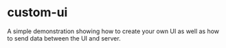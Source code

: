 # custom-ui

A simple demonstration showing how to create your own UI as well as how to send data between the UI and
server.